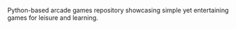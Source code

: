 Python-based arcade games repository showcasing simple yet entertaining games for leisure and learning.
